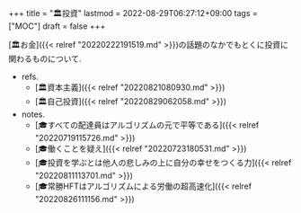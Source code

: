 +++
title = "🏛投資"
lastmod = 2022-08-29T06:27:12+09:00
tags = ["MOC"]
draft = false
+++

[🏛お金]({{< relref "20220222191519.md" >}})の話題のなかでもとくに投資に関わるものについて.

-   refs.
    -   [🏛資本主義]({{< relref "20220821080930.md" >}})
    -   [🏛自己投資]({{< relref "20220829062058.md" >}})
-   notes.
    -   [🎓すべての配達員はアルゴリズムの元で平等である]({{< relref "20220719115726.md" >}})
    -   [🎓働くことを疑え]({{< relref "20220723180531.md" >}})
    -   [🎓投資を学ぶとは他人の悲しみの上に自分の幸せをつくる力]({{< relref "20220811113701.md" >}})
    -   [🎓常勝HFTはアルゴリズムによる労働の超高速化]({{< relref "20220826111156.md" >}})

